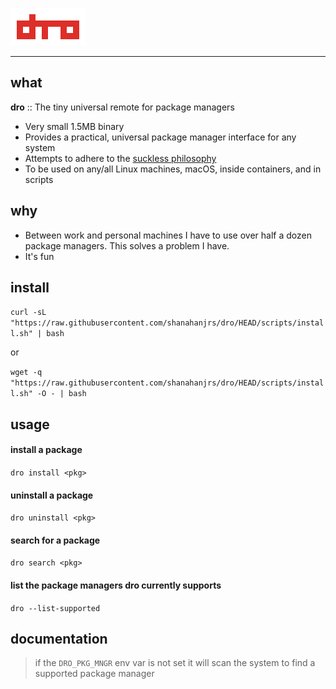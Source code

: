 ![](assets/logo.png "dro")

---

## what

**dro** :: The tiny universal remote for package managers

- Very small 1.5MB binary
- Provides a practical, universal package manager interface for any system
- Attempts to adhere to the [suckless philosophy](https://suckless.org/philosophy)
- To be used on any/all Linux machines, macOS, inside containers, and in scripts


## why

- Between work and personal machines I have to use over half a dozen package managers. This solves a problem I have.
- It's fun

## install

`curl -sL "https://raw.githubusercontent.com/shanahanjrs/dro/HEAD/scripts/install.sh" | bash`

or

`wget -q "https://raw.githubusercontent.com/shanahanjrs/dro/HEAD/scripts/install.sh" -O - | bash`


## usage

#### install a package
`dro install <pkg>`

#### uninstall a package
`dro uninstall <pkg>`

#### search for a package
`dro search <pkg>`

#### list the package managers dro currently supports
`dro --list-supported`


## documentation

> if the `DRO_PKG_MNGR` env var is not set it will scan the system to find a supported package manager
